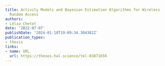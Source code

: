 ```yaml
---
title: Activity Models and Bayesian Estimation Algorithms for Wireless Grant-Free
  Random Access
authors:
- Lélio Chetot
date: '2022-07-07'
publishDate: '2024-01-18T19:09:34.304382Z'
publication_types:
- thesis
links:
- name: URL
  url: https://theses.hal.science/tel-03871656
---
```

